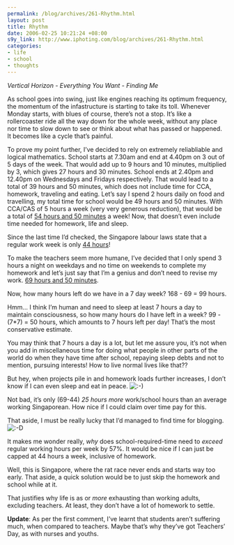```yaml
--- 
permalink: /blog/archives/261-Rhythm.html
layout: post
title: Rhythm
date: 2006-02-25 10:21:24 +08:00
s9y_link: http://www.iphoting.com/blog/archives/261-Rhythm.html
categories: 
- life
- school
- thoughts
---
```

<p class="whiteline"><p><i>Vertical Horizon - Everything You Want - Finding Me</i></p>
</p><p class="whiteline"><p>As school goes into swing, just like engines reaching its optimum frequency, the momentum of the infastructure is starting to take its toll. Whenever Monday starts, with blues of course, there&#8217;s not a stop. It&#8217;s like a rollercoaster ride all the way down for the whole week, without any place nor time to slow down to see or think about what has passed or happened. It becomes like a cycle that&#8217;s painful.</p>
</p><p class="whiteline"><p>To prove my point further, I&#8217;ve decided to rely on extremely reliabliable and logical mathematics. School starts at 7.30am and end at 4.40pm on 3 out of 5 days of the week. That would add up to 9 hours and 10 minutes, multiplied by 3, which gives 27 hours and 30 minutes. School ends at 2.40pm and 12.40pm on Wednesdays and Fridays respectively. That would lead to a total of 39 hours and 50 minutes, which does not include time for CCA, homework, traveling and eating. Let&#8217;s say I spend 2 hours daily on food and travelling, my total time for school would be 49 hours and 50 minutes. With CCA/CAS of 5 hours a week (very very generous reduction), that would be a total of <u>54 hours and 50 minutes</u> a week! Now, that doesn&#8217;t even include time needed for homework, life and sleep.</p>
</p><p class="whiteline"><p>Since the last time I&#8217;d checked, the Singapore labour laws state that a regular work week is only <u>44 hours</u>!</p>
</p><p class="whiteline"><p>To make the teachers seem more humane, I&#8217;ve decided that I only spend 3 hours a night on weekdays and no time on weekends to complete my homework and let&#8217;s just say that I&#8217;m a genius and don&#8217;t need to revise my work. <u>69 hours and 50 minutes</u>.</p>
</p><p class="whiteline"><p>Now, how many hours left do we have in a 7 day week? 168 - 69 = 99 hours.</p>
</p><p class="whiteline"><p>Hmm... I think I&#8217;m human and need to sleep at least 7 hours a day to maintain consciousness, so how many hours do I have left in a week? 99 - (7*7) = 50 hours, which amounts to 7 hours left per day! That&#8217;s the most conservative estimate.</p>
</p><p class="whiteline"><p>You may think that 7 hours a day is a lot, but let me assure you, it&#8217;s not when you add in miscellaneous time for doing what people in other parts of the world do when they have time after school, repaying sleep debts and not to mention, pursuing interests! How to live normal lives like that??</p>
</p><p class="whiteline"><p>But hey, when projects pile in and homework loads further increases, I don&#8217;t know if I can even sleep and eat in peace. <img src="http://static-s3.iphoting.com/blog/templates/default/img/emoticons/smile.png" alt=":-)" style="display: inline; vertical-align: bottom;" class="emoticon" /></p>
</p><p class="whiteline"><p>Not bad, it&#8217;s only (69-44) <em>25 hours more</em> work/school hours than an average working Singaporean. How nice if I could claim over time pay for this.</p>
</p><p class="whiteline"><p>That aside, I must be really lucky that I&#8217;d managed to find time for blogging. <img src="http://static-s3.iphoting.com/blog/templates/default/img/emoticons/laugh.png" alt=":-D" style="display: inline; vertical-align: bottom;" class="emoticon" /></p>
</p><p class="whiteline"><p>It makes me wonder really, <em>why</em> does school-required-time need to <em>exceed</em> regular working hours per week by 57%. It would be nice if I can just be capped at 44 hours a week, inclusive of homework.</p>
</p><p class="whiteline"><p>Well, this is Singapore, where the rat race never ends and starts way too early. That aside, a quick solution would be to just skip the homework and school while at it.</p>
</p><p class="whiteline"><p>That justifies why life is as or <i>more</i> exhausting than working adults, excluding teachers. At least, they don&#8217;t have a lot of homework to settle.</p>
</p><p class="break"><p><b>Update</b>: As per the first comment, I&#8217;ve learnt that students aren&#8217;t suffering much, when compared to teachers. Maybe that&#8217;s why they&#8217;ve got Teachers&#8217; Day, as with nurses and youths.</p></p>
